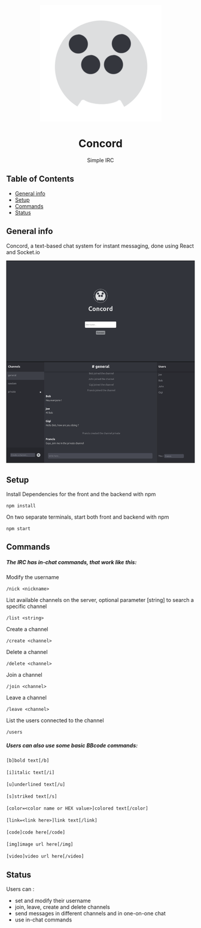 <p align="center">
  <img src="https://github.com/Ph-lo/Concord/blob/main/frontend/src/Logo-irc.png" />
</p>
<div>
  <h1 align="center">Concord</h1>
  <p align="center">Simple IRC</p>
</div>

## Table of Contents

* [General info](#general-info)
* [Setup](#setup)
* [Commands](#commands)
* [Status](#status)


## General info
Concord, a text-based chat system for instant messaging, done using React and Socket.io

<p align="center">
  <img width="900px" src="https://github.com/Ph-lo/Concord/blob/main/frontend/readme-pictures.png" />
</p>


## Setup
Install Dependencies for the front and the backend with npm

``` shell
npm install
```
On two separate terminals, start both front and backend with npm
``` shell
npm start
```
## Commands
<h5>The IRC has in-chat commands, that work like this:</h5>

Modify the username
```in-chat
/nick <nickname>
```

List available channels on the server, optional parameter [string] to search a specific channel
```in-chat
/list <string>
```

Create a channel
```in-chat
/create <channel>
```

Delete a channel
```in-chat
/delete <channel>
```

Join a channel
```in-chat
/join <channel>
```

Leave a channel
```in-chat
/leave <channel>
```

List the users connected to the channel
```in-chat
/users
```
<h5>Users can also use some basic BBcode commands:</h5>

```in-chat
[b]bold text[/b]

[i]italic text[/i]

[u]underlined text[/u]

[s]striked text[/s]

[color=<color name or HEX value>]colored text[/color]

[link=<link here>]link text[/link]

[code]code here[/code]

[img]image url here[/img]

[video]video url here[/video]
```

## Status
Users can : 
* set and modify their username
* join, leave, create and delete channels
* send messages in different channels and in one-on-one chat
* use in-chat commands

